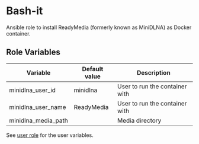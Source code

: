 # Bash-it

Ansible role to install ReadyMedia (formerly known as MiniDLNA) as Docker container.

## Role Variables

| Variable            | Default value | Description                    |
| ------------------- | ------------- | ------------------------------ |
| minidlna_user_id    | minidlna      | User to run the container with |
| minidlna_user_name  | ReadyMedia    | User to run the container with |
| minidlna_media_path |               | Media directory                |

See [user role](../user/README.md) for the user variables.
